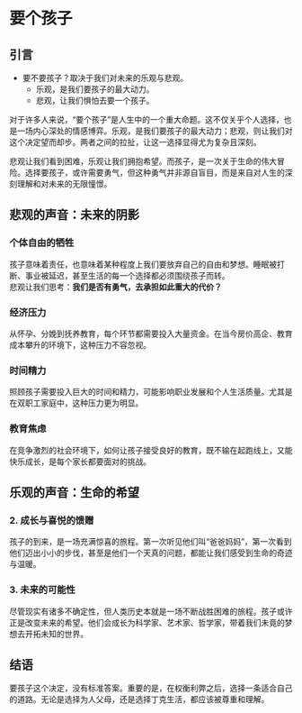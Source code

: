 # 要个孩子
## 引言
- 要不要孩子？取决于我们对未来的乐观与悲观。
    - 乐观，是我们要孩子的最大动力。
    - 悲观，让我们惧怕去要一个孩子。

对于许多人来说，“要个孩子”是人生中的一个重大命题。这不仅关乎个人选择，也是一场内心深处的情感博弈。乐观，是我们要孩子的最大动力；悲观，则让我们对这个决定望而却步。两者之间的拉扯，让这一选择显得尤为复杂且深刻。

悲观让我们看到困难，乐观让我们拥抱希望。而孩子，是一次关于生命的伟大冒险。选择要孩子，或许需要勇气，但这种勇气并非源自盲目，而是来自对人生的深刻理解和对未来的无限憧憬。

## 悲观的声音：未来的阴影

### 个体自由的牺牲
孩子意味着责任，也意味着某种程度上我们要放弃自己的自由和梦想。睡眠被打断、事业被延迟，甚至生活的每一个选择都必须围绕孩子而转。  
悲观让我们思考：**我们是否有勇气，去承担如此重大的代价？**


### 经济压力
从怀孕、分娩到抚养教育，每个环节都需要投入大量资金。在当今房价高企、教育成本攀升的环境下，这种压力不容忽视。

### 时间精力
照顾孩子需要投入巨大的时间和精力，可能影响职业发展和个人生活质量。尤其是在双职工家庭中，这种压力更为明显。

### 教育焦虑
在竞争激烈的社会环境下，如何让孩子接受良好的教育，既不输在起跑线上，又能快乐成长，是每个家长都要面对的挑战。

## 乐观的声音：生命的希望

### 2. 成长与喜悦的馈赠
孩子的到来，是一场充满惊喜的旅程。第一次听见他们叫“爸爸妈妈”，第一次看到他们迈出小小的步伐，甚至是他们一个天真的问题，都能让我们感受到生命的奇迹与温暖。

### 3. 未来的可能性
尽管现实有诸多不确定性，但人类历史本就是一场不断战胜困难的旅程。孩子或许正是改变未来的希望。他们会成长为科学家、艺术家、哲学家，带着我们未竟的梦想去开拓未知的世界。



## 结语

要孩子这个决定，没有标准答案。重要的是，在权衡利弊之后，选择一条适合自己的道路。无论是选择为人父母，还是选择丁克生活，都应该被尊重和理解。
